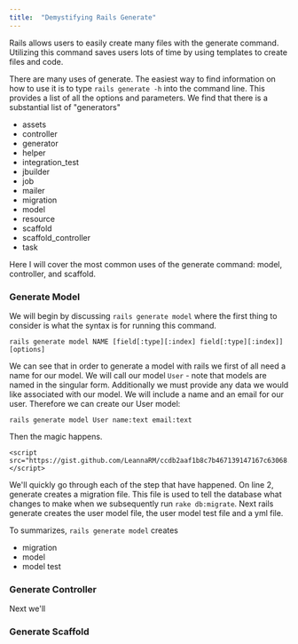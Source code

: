 ```yaml
---
title:  "Demystifying Rails Generate"
---
```


Rails allows users to easily create many files with the generate command. Utilizing this command saves users lots of time by using templates to create files and code.

There are many uses of generate. The easiest way to find information on how to use it is to type ```rails generate -h``` into the command line. This provides a list of all the options and parameters. We find that there is a substantial list of "generators"
- assets
- controller
- generator
- helper
- integration_test
- jbuilder
- job
- mailer
- migration
- model
- resource
- scaffold
- scaffold_controller
- task

Here I will cover the most common uses of the generate command: model, controller, and scaffold.

### Generate Model
We will begin by discussing ```rails generate model``` where the first thing to consider is what the syntax is for running this command.

	rails generate model NAME [field[:type][:index] field[:type][:index]] [options]

We can see that in order to generate a model with rails we first of all need a name for our model. We will call our model ```User``` - note that models are named in the singular form. Additionally we must provide any data we would like associated with our model. We will include a name and an email for our user. Therefore we can create our User model:

	rails generate model User name:text email:text

Then the magic happens.

	<script src="https://gist.github.com/LeannaRM/ccdb2aaf1b8c7b467139147167c63068.js"></script>

We'll quickly go through each of the step that have happened. On line 2, generate creates a migration file. This file is used to tell the database what changes to make when we subsequently run ```rake db:migrate```. Next rails generate creates the user model file, the user model test file and a yml file.

To summarizes, ```rails generate model``` creates
- migration
- model
- model test


### Generate Controller
Next we'll 



### Generate Scaffold

